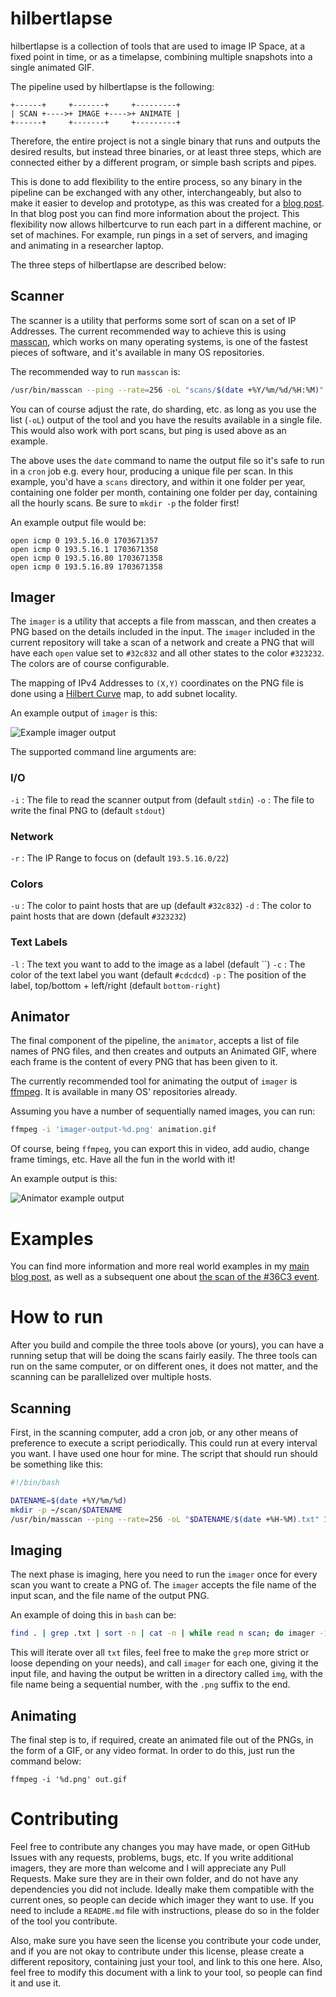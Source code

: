 # hilbertlapse

hilbertlapse is a collection of tools that are used to image IP Space, at a
fixed point in time, or as a timelapse, combining multiple snapshots into a
single animated GIF.

The pipeline used by hilbertlapse is the following:

```
+------+     +-------+     +---------+
| SCAN +---->+ IMAGE +---->+ ANIMATE |
+------+     +-------+     +---------+
```

Therefore, the entire project is not a single binary that runs and outputs the
desired results, but instead three binaries, or at least three steps, which are
connected either by a different program, or simple bash scripts and pipes.

This is done to add flexibility to the entire process, so any binary in the
pipeline can be exchanged with any other, interchangeably, but also to make it
easier to develop and prototype, as this was created for a [blog
post](https://blog.daknob.net/mapping-the-greek-inet-oct-19/). In that blog
post you can find more information about the project. This flexibility now
allows hilbertcurve to run each part in a different machine, or set of
machines. For example, run pings in a set of servers, and imaging and animating
in a researcher laptop.

The three steps of hilbertlapse are described below:

## Scanner

The scanner is a utility that performs some sort of scan on a set of IP
Addresses. The current recommended way to achieve this is using
[masscan](https://github.com/robertdavidgraham/masscan), which works on many
operating systems, is one of the fastest pieces of software, and it's available
in many OS repositories.

The recommended way to run `masscan` is:

```bash
/usr/bin/masscan --ping --rate=256 -oL "scans/$(date +%Y/%m/%d/%H:%M)" 193.5.16.0/22 2>/dev/null > /dev/null
```

You can of course adjust the rate, do sharding, etc. as long as you use the
list (`-oL`) output of the tool and you have the results available in a single
file.  This would also work with port scans, but ping is used above as an
example.

The above uses the `date` command to name the output file so it's safe to run
in a `cron` job e.g. every hour, producing a unique file per scan. In this
example, you'd have a `scans` directory, and within it one folder per year,
containing one folder per month, containing one folder per day, containing all
the hourly scans. Be sure to `mkdir -p` the folder first!

An example output file would be:

```
open icmp 0 193.5.16.0 1703671357
open icmp 0 193.5.16.1 1703671358
open icmp 0 193.5.16.80 1703671358
open icmp 0 193.5.16.89 1703671358
```

## Imager

The `imager` is a utility that accepts a file from masscan, and then creates a
PNG based on the details included in the input. The `imager` included in the
current repository will take a scan of a network and create a PNG that will
have each `open` value set to `#32c832` and all other states to the color
`#323232`.  The colors are of course configurable.

The mapping of IPv4 Addresses to `(X,Y)` coordinates on the PNG file is done
using a [Hilbert Curve](https://en.wikipedia.org/wiki/Hilbert_curve) map, to
add subnet locality.

An example output of `imager` is this:

![Example imager
output](https://blog.daknob.net/content/images/2019/11/04/uoc.png)

The supported command line arguments are:

### I/O

`-i` : The file to read the scanner output from (default `stdin`)
`-o` : The file to write the final PNG to (default `stdout`)

### Network

`-r` : The IP Range to focus on (default `193.5.16.0/22`)

### Colors

`-u` : The color to paint hosts that are up (default `#32c832`)
`-d` : The color to paint hosts that are down (default `#323232`)

### Text Labels

`-l` : The text you want to add to the image as a label (default ``)
`-c` : The color of the text label you want (default `#cdcdcd`)
`-p` : The position of the label, top/bottom + left/right (default `bottom-right`)

## Animator

The final component of the pipeline, the `animator`, accepts a list of file
names of PNG files, and then creates and outputs an Animated GIF, where each
frame is the content of every PNG that has been given to it.

The currently recommended tool for animating the output of `imager` is
[ffmpeg](https://ffmpeg.org/). It is available in many OS' repositories
already.

Assuming you have a number of sequentially named images, you can run:

```bash
ffmpeg -i 'imager-output-%d.png' animation.gif
```

Of course, being `ffmpeg`, you can export this in video, add audio, change
frame timings, etc. Have all the fun in the world with it!

An example output is this:

![Animator example
output](https://blog.daknob.net/content/images/2020/01/03/36C3.gif)

# Examples

You can find more information and more real world examples in my [main blog
post](https://blog.daknob.net/mapping-the-greek-inet-oct-19/), as well as a
subsequent one about [the scan of the #36C3
event](https://blog.daknob.net/mapping-36c3/).

# How to run

After you build and compile the three tools above (or yours), you can have a
running setup that will be doing the scans fairly easily. The three tools can
run on the same computer, or on different ones, it does not matter, and the
scanning can be parallelized over multiple hosts.

## Scanning

First, in the scanning computer, add a cron job, or any other means of
preference to execute a script periodically. This could run at every interval
you want. I have used one hour for mine. The script that should run should be
something like this:

```bash
#!/bin/bash

DATENAME=$(date +%Y/%m/%d)
mkdir -p ~/scan/$DATENAME
/usr/bin/masscan --ping --rate=256 -oL "$DATENAME/$(date +%H-%M).txt" 193.5.16.0/22,147.189.216.0/21 2>/dev/null > /dev/null
```

## Imaging

The next phase is imaging, here you need to run the `imager` once for every
scan you want to create a PNG of. The `imager` accepts the file name of the
input scan, and the file name of the output PNG.

An example of doing this in `bash` can be:

```bash
find . | grep .txt | sort -n | cat -n | while read n scan; do imager -i $scan -o img/$n.png -r 193.5.16.0/22; done
```

This will iterate over all `txt` files, feel free to make the `grep` more
strict or loose depending on your needs), and call `imager` for each one,
giving it the input file, and having the output be written in a directory
called `img`, with the file name being a sequential number, with the `.png`
suffix to the end.

## Animating

The final step is to, if required, create an animated file out of the PNGs, in
the form of a GIF, or any video format. In order to do this, just run the
command below:

```
ffmpeg -i '%d.png' out.gif
```

# Contributing

Feel free to contribute any changes you may have made, or open GitHub Issues
with any requests, problems, bugs, etc. If you write additional imagers, they
are more than welcome and I will appreciate any Pull Requests. Make sure they
are in their own folder, and do not have any dependencies you did not include.
Ideally make them compatible with the current ones, so people can decide which
imager they want to use.  If you need to include a `README.md` file with
instructions, please do so in the folder of the tool you contribute.

Also, make sure you have seen the license you contribute your code under, and
if you are not okay to contribute under this license, please create a different
repository, containing just your tool, and link to this one here. Also, feel
free to modify this document with a link to your tool, so people can find it
and use it.
